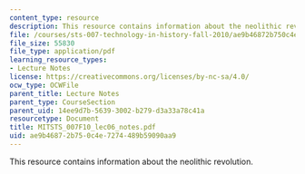 ```yaml
---
content_type: resource
description: This resource contains information about the neolithic revolution.
file: /courses/sts-007-technology-in-history-fall-2010/ae9b46872b750c4e7274489b59090aa9_MITSTS_007F10_lec06_notes.pdf
file_size: 55830
file_type: application/pdf
learning_resource_types:
- Lecture Notes
license: https://creativecommons.org/licenses/by-nc-sa/4.0/
ocw_type: OCWFile
parent_title: Lecture Notes
parent_type: CourseSection
parent_uid: 14ee9d7b-5639-3002-b279-d3a33a78c41a
resourcetype: Document
title: MITSTS_007F10_lec06_notes.pdf
uid: ae9b4687-2b75-0c4e-7274-489b59090aa9
---
```

This resource contains information about the neolithic revolution.